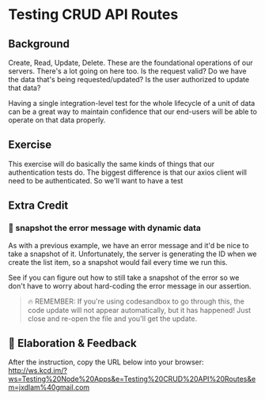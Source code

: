 # Testing CRUD API Routes

## Background

Create, Read, Update, Delete. These are the foundational operations of our
servers. There's a lot going on here too. Is the request valid? Do we have the
data that's being requested/updated? Is the user authorized to update that data?

Having a single integration-level test for the whole lifecycle of a unit of data
can be a great way to maintain confidence that our end-users will be able to
operate on that data properly.

## Exercise

This exercise will do basically the same kinds of things that our authentication
tests do. The biggest difference is that our axios client will need to be
authenticated. So we'll want to have a test

## Extra Credit

### 💯 snapshot the error message with dynamic data

As with a previous example, we have an error message and it'd be nice to take a
snapshot of it. Unfortunately, the server is generating the ID when we create
the list item, so a snapshot would fail every time we run this.

See if you can figure out how to still take a snapshot of the error so we don't
have to worry about hard-coding the error message in our assertion.

> 🔥 REMEMBER: If you're using codesandbox to go through this, the code update
> will not appear automatically, but it has happened! Just close and re-open the
> file and you'll get the update.

## 🦉 Elaboration & Feedback

After the instruction, copy the URL below into your browser:
http://ws.kcd.im/?ws=Testing%20Node%20Apps&e=Testing%20CRUD%20API%20Routes&em=jxdlam%40gmail.com
